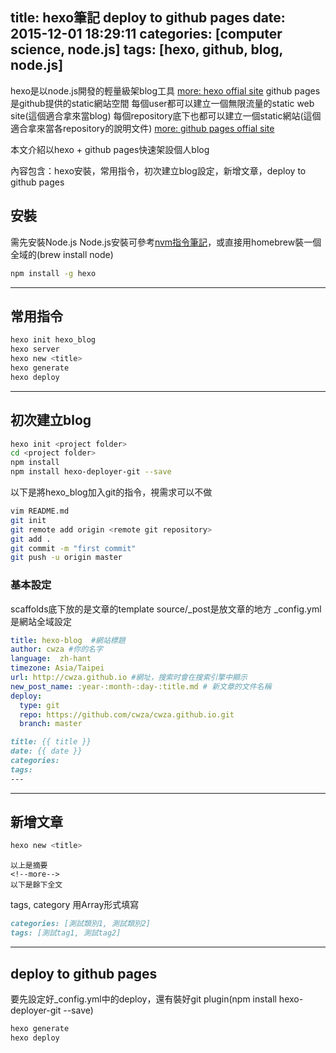 title: hexo筆記 deploy to github pages
date: 2015-12-01 18:29:11
categories: [computer science, node.js]
tags: [hexo, github, blog, node.js]
---
hexo是以node.js開發的輕量級架blog工具
[more: hexo offial site](https://hexo.io/zh-tw/)
github pages是github提供的static網站空間
每個user都可以建立一個無限流量的static web site(這個適合拿來當blog)
每個repository底下也都可以建立一個static網站(這個適合拿來當各repository的說明文件)
[more: github pages offial site](https://pages.github.com/)

本文介紹以hexo + github pages快速架設個人blog

內容包含：hexo安裝，常用指令，初次建立blog設定，新增文章，deploy to github pages
<!-- more -->

## 安裝
需先安裝Node.js
Node.js安裝可參考[nvm指令筆記]()，或直接用homebrew裝一個全域的(brew install node)
``` bash
npm install -g hexo
```

-------------------------------------------------------------------------------

## 常用指令
``` bash
hexo init hexo_blog
hexo server
hexo new <title>
hexo generate
hexo deploy
```

-------------------------------------------------------------------------------

## 初次建立blog
``` bash
hexo init <project folder>
cd <project folder>
npm install
npm install hexo-deployer-git --save
```
以下是將hexo_blog加入git的指令，視需求可以不做
``` bash
vim README.md
git init
git remote add origin <remote git repository>
git add .
git commit -m "first commit"
git push -u origin master
```

### 基本設定
scaffolds底下放的是文章的template
source/_post是放文章的地方
_config.yml是網站全域設定
``` yml _config.yml
title: hexo-blog  #網站標題
author: cwza #你的名字
language:  zh-hant
timezone: Asia/Taipei
url: http://cwza.github.io #網址，搜索时會在搜索引擎中顯示
new_post_name: :year-:month-:day-:title.md # 新文章的文件名稱
deploy:
  type: git
  repo: https://github.com/cwza/cwza.github.io.git
  branch: master
```
``` markdown post.md
title: {{ title }}
date: {{ date }}
categories:
tags:
---
```

-------------------------------------------------------------------------------

## 新增文章
``` bash
hexo new <title>
```
```
以上是摘要
<!--more-->
以下是餘下全文
```
tags, category 用Array形式填寫
``` markdown first_page.md
categories: [測試類別1, 測試類別2]
tags: [測試tag1, 測試tag2]
```

-------------------------------------------------------------------------------

## deploy to github pages
要先設定好_config.yml中的deploy，還有裝好git plugin(npm install hexo-deployer-git --save)
``` bash
hexo generate
hexo deploy
```
